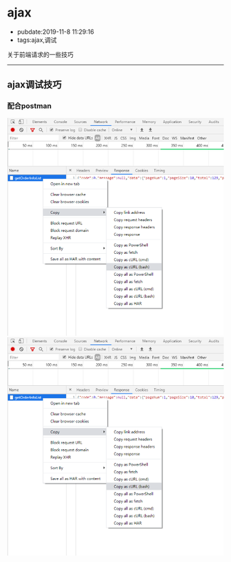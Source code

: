 # ajax

- pubdate:2019-11-8 11:29:16
- tags:ajax,调试

关于前端请求的一些技巧

---------

## ajax调试技巧

### 配合postman

![复制请求信息](./img/copy-request.png)
![复制请求到postman](./img/copy-request.png)

